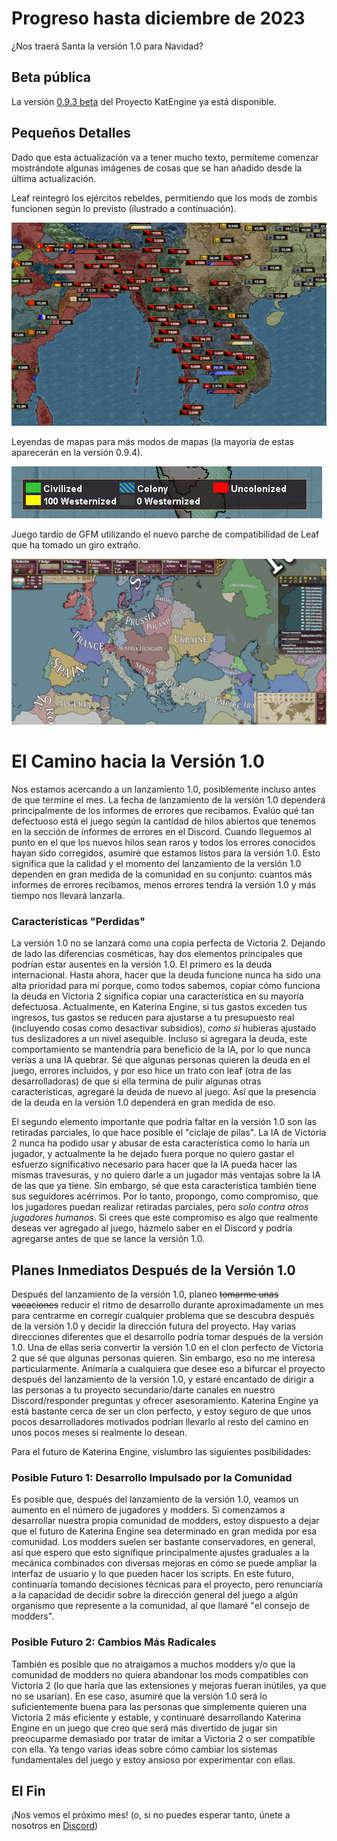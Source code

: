 # Progreso hasta diciembre de 2023

¿Nos traerá Santa la versión 1.0 para Navidad?

## Beta pública

La versión [0.9.3 beta](https://github.com/Nivaturimika/Katerina-Engine/releases/download/v0.9.3%CE%B2/0.9.3-BETA.zip) del Proyecto KatEngine ya está disponible.

## Pequeños Detalles

Dado que esta actualización va a tener mucho texto, permíteme comenzar mostrándote algunas imágenes de cosas que se han añadido desde la última actualización.

Leaf reintegró los ejércitos rebeldes, permitiendo que los mods de zombis funcionen según lo previsto (ilustrado a continuación).

![zombies](./images/reb.png)

Leyendas de mapas para más modos de mapas (la mayoría de estas aparecerán en la versión 0.9.4).

![map legend](./images/leg.png)

Juego tardío de GFM utilizando el nuevo parche de compatibilidad de Leaf que ha tomado un giro extraño.

![gfm](./images/gfm.png)

# El Camino hacia la Versión 1.0

Nos estamos acercando a un lanzamiento 1.0, posiblemente incluso antes de que termine el mes. La fecha de lanzamiento de la versión 1.0 dependerá principalmente de los informes de errores que recibamos. Evalúo qué tan defectuoso está el juego según la cantidad de hilos abiertos que tenemos en la sección de informes de errores en el Discord. Cuando lleguemos al punto en el que los nuevos hilos sean raros y todos los errores conocidos hayan sido corregidos, asumiré que estamos listos para la versión 1.0. Esto significa que la calidad y el momento del lanzamiento de la versión 1.0 dependen en gran medida de la comunidad en su conjunto: cuantos más informes de errores recibamos, menos errores tendrá la versión 1.0 y más tiempo nos llevará lanzarla.

### Características "Perdidas"

La versión 1.0 no se lanzará como una copia perfecta de Victoria 2. Dejando de lado las diferencias cosméticas, hay dos elementos principales que podrían estar ausentes en la versión 1.0. El primero es la deuda internacional. Hasta ahora, hacer que la deuda funcione nunca ha sido una alta prioridad para mí porque, como todos sabemos, copiar cómo funciona la deuda en Victoria 2 significa copiar una característica en su mayoría defectuosa. Actualmente, en Katerina Engine, si tus gastos exceden tus ingresos, tus gastos se reducen para ajustarse a tu presupuesto real (incluyendo cosas como desactivar subsidios), *como si* hubieras ajustado tus deslizadores a un nivel asequible. Incluso si agregara la deuda, este comportamiento se mantendría para beneficio de la IA, por lo que nunca verías a una IA quebrar. Sé que algunas personas quieren la deuda en el juego, errores incluidos, y por eso hice un trato con leaf (otra de las desarrolladoras) de que si ella termina de pulir algunas otras características, agregaré la deuda de nuevo al juego. Así que la presencia de la deuda en la versión 1.0 dependerá en gran medida de eso.

El segundo elemento importante que podría faltar en la versión 1.0 son las retiradas parciales, lo que hace posible el "ciclaje de pilas". La IA de Victoria 2 nunca ha podido usar y abusar de esta característica como lo haría un jugador, y actualmente la he dejado fuera porque no quiero gastar el esfuerzo significativo necesario para hacer que la IA pueda hacer las mismas travesuras, y no quiero darle a un jugador más ventajas sobre la IA de las que ya tiene. Sin embargo, sé que esta característica también tiene sus seguidores acérrimos. Por lo tanto, propongo, como compromiso, que los jugadores puedan realizar retiradas parciales, pero *solo contra otros jugadores humanos*. Si crees que este compromiso es algo que realmente deseas ver agregado al juego, házmelo saber en el Discord y podría agregarse antes de que se lance la versión 1.0.

## Planes Inmediatos Después de la Versión 1.0

Después del lanzamiento de la versión 1.0, planeo ~~tomarme unas vacaciones~~ reducir el ritmo de desarrollo durante aproximadamente un mes para centrarme en corregir cualquier problema que se descubra después de la versión 1.0 y decidir la dirección futura del proyecto. Hay varias direcciones diferentes que el desarrollo podría tomar después de la versión 1.0. Una de ellas sería convertir la versión 1.0 en el clon perfecto de Victoria 2 que sé que algunas personas quieren. Sin embargo, eso no me interesa particularmente. Animaría a cualquiera que desee eso a bifurcar el proyecto después del lanzamiento de la versión 1.0, y estaré encantado de dirigir a las personas a tu proyecto secundario/darte canales en nuestro Discord/responder preguntas y ofrecer asesoramiento. Katerina Engine ya está bastante cerca de ser un clon perfecto, y estoy seguro de que unos pocos desarrolladores motivados podrían llevarlo al resto del camino en unos pocos meses si realmente lo desean.

Para el futuro de Katerina Engine, vislumbro las siguientes posibilidades:

### Posible Futuro 1: Desarrollo Impulsado por la Comunidad

Es posible que, después del lanzamiento de la versión 1.0, veamos un aumento en el número de jugadores y modders. Si comenzamos a desarrollar nuestra propia comunidad de modders, estoy dispuesto a dejar que el futuro de Katerina Engine sea determinado en gran medida por esa comunidad. Los modders suelen ser bastante conservadores, en general, así que espero que esto signifique principalmente ajustes graduales a la mecánica combinados con diversas mejoras en cómo se puede ampliar la interfaz de usuario y lo que pueden hacer los scripts. En este futuro, continuaría tomando decisiones técnicas para el proyecto, pero renunciaría a la capacidad de decidir sobre la dirección general del juego a algún organismo que represente a la comunidad, al que llamaré "el consejo de modders".

### Posible Futuro 2: Cambios Más Radicales

También es posible que no atraigamos a muchos modders y/o que la comunidad de modders no quiera abandonar los mods compatibles con Victoria 2 (lo que haría que las extensiones y mejoras fueran inútiles, ya que no se usarían). En ese caso, asumiré que la versión 1.0 será lo suficientemente buena para las personas que simplemente quieren una Victoria 2 más eficiente y estable, y continuaré desarrollando Katerina Engine en un juego que creo que será más divertido de jugar sin preocuparme demasiado por tratar de imitar a Victoria 2 o ser compatible con ella. Ya tengo varias ideas sobre cómo cambiar los sistemas fundamentales del juego y estoy ansioso por experimentar con ellas.

## El Fin

¡Nos vemos el próximo mes! (o, si no puedes esperar tanto, únete a nosotros en [Discord](https://discord.gg/QUJExr4mRn))